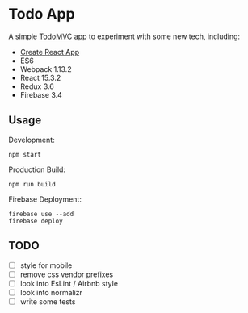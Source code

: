 # Todo App

A simple [TodoMVC](http://todomvc.com) app to experiment with some new tech, including:

- [Create React App](https://github.com/facebookincubator/create-react-app)
- ES6
- Webpack 1.13.2
- React 15.3.2
- Redux 3.6
- Firebase 3.4

## Usage

Development:

```
npm start
```

Production Build:

```
npm run build
```

Firebase Deployment:

```
firebase use --add
firebase deploy
```

## TODO

- [ ] style for mobile
- [ ] remove css vendor prefixes
- [ ] look into EsLint / Airbnb style
- [ ] look into normalizr
- [ ] write some tests
